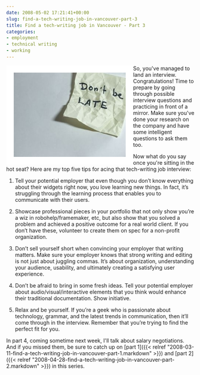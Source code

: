```yaml
---
date: 2008-05-02 17:21:41+00:00
slug: find-a-tech-writing-job-in-vancouver-part-3
title: Find a tech-writing job in Vancouver - Part 3
categories:
- employment
- technical writing
- working
---
```



<img align="left" style="border:20px solid white" src="/images/580773.jpg">

So, you've managed to land an interview. Congratulations! Time to prepare by going through possible interview questions and practicing in front of a mirror. Make sure you've done your research on the company and have some intelligent questions to ask them too.  

Now what do you say once you're sitting in the hot seat? Here are my top five tips for acing that tech-writing job interview:


<!-- more -->
 

1. Tell your potential employer that even though you don’t know everything about their widgets right now, you love learning new things. In fact, it’s struggling through the learning process that enables you to communicate with their users.  

2. Showcase professional pieces in your portfolio that not only show you’re a wiz in robohelp/framemaker, etc, but also show that you solved a problem and achieved a positive outcome for a real world client. If you don’t have these, volunteer to create them on spec for a non-profit organization.  

3. Don’t sell yourself short when convincing your employer that writing matters. Make sure your employer knows that strong writing and editing is not just about juggling commas. It’s about organization, understanding your audience, usability, and ultimately creating a satisfying user experience.  

4. Don’t be afraid to bring in some fresh ideas. Tell your potential employer about audio/visual/interactive elements that you think would enhance their traditional documentation. Show initiative.  

5. Relax and be yourself. If you’re a geek who is passionate about technology, grammar, and the latest trends in communication, then it’ll come through in the interview. Remember that you’re trying to find the perfect fit for you.  

In part 4, coming sometime next week, I'll talk about salary negotiations. And if you missed them, be sure to catch up on [part 1]({{< relref "2008-03-11-find-a-tech-writing-job-in-vancouver-part-1.markdown" >}}) and [part 2]({{< relref "2008-04-28-find-a-tech-writing-job-in-vancouver-part-2.markdown" >}}) in this series. 
